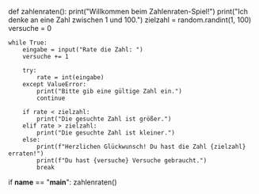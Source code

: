 
def zahlenraten():
    print("Willkommen beim Zahlenraten-Spiel!")
    print("Ich denke an eine Zahl zwischen 1 und 100.")
    zielzahl = random.randint(1, 100)
    versuche = 0

    while True:
        eingabe = input("Rate die Zahl: ")
        versuche += 1

        try:
            rate = int(eingabe)
        except ValueError:
            print("Bitte gib eine gültige Zahl ein.")
            continue

        if rate < zielzahl:
            print("Die gesuchte Zahl ist größer.")
        elif rate > zielzahl:
            print("Die gesuchte Zahl ist kleiner.")
        else:
            print(f"Herzlichen Glückwunsch! Du hast die Zahl {zielzahl} erraten!")
            print(f"Du hast {versuche} Versuche gebraucht.")
            break

if __name__ == "__main__":
    zahlenraten()
